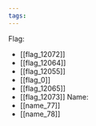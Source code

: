 ```yaml
---
tags:
---
```

Flag:
- [[flag_12072]]
- [[flag_12064]]
- [[flag_12055]]
- [[flag_0]]
- [[flag_12065]]
- [[flag_12073]]
Name:
- [[name_77]]
- [[name_78]]
